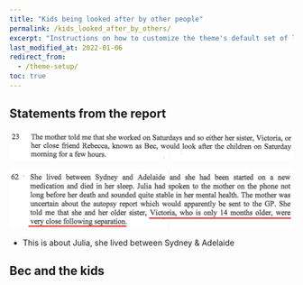 ```yaml
---
title: "Kids being looked after by other people"
permalink: /kids_looked_after_by_others/
excerpt: "Instructions on how to customize the theme's default set of layouts, includes, and stylesheets when using the Ruby Gem version."
last_modified_at: 2022-01-06
redirect_from:
  - /theme-setup/
toc: true
---
```

## Statements from the report

![](../blobs/reportkidslookedafter/report_kidslookedafter1.png)


![](../blobs/reportkidslookedafter/report_kidslookedafter2.png)
- This is about Julia, she lived between Sydney & Adelaide



## Bec and the kids




